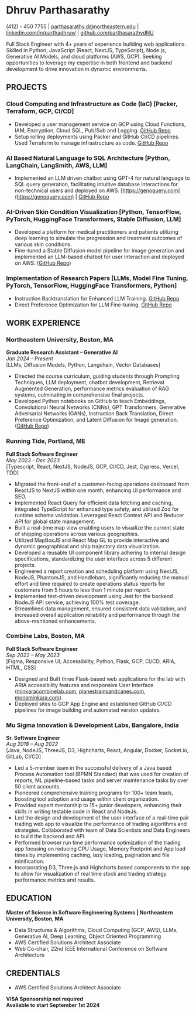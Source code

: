 # Dhruv Parthasarathy

(412) - 450 7755 | [parthasarathy.d@northeastern.edu](mailto:parthasarathy.d@northeastern.edu) | [linkedin.com/in/parthadhruv/](https://linkedin.com/in/parthadhruv/) | [github.com/parthasarathydNU](https://github.com/parthasarathydNU)

Full Stack Engineer with 4+ years of experience building web applications. Skilled in Python, JavaScript (React, NextJS, TypeScript), Node.js, Generative AI Models, and cloud platforms (AWS, GCP). Seeking opportunities to leverage my expertise in both frontend and backend development to drive innovation in dynamic environments.

## PROJECTS

### Cloud Computing and Infrastructure as Code (IaC) [Packer, Terraform, GCP, CI/CD]
- Developed a user management service on GCP using Cloud Functions, IAM, Encryption, Cloud SQL, Pub/Sub and Logging. [GitHub Repo](https://github.com/parthasarathydNU/webapp)
- Setup rolling deployments using Packer and GitHub CI/CD pipelines. Used Terraform to manage infrastructure as code. [GitHub Repo](https://github.com/parthasarathydNU/tf-gcp-infra)

### AI Based Natural Language to SQL Architecture [Python, LangChain, LangSmith, AWS, LLM]
- Implemented an LLM driven chatbot using GPT-4 for natural language to SQL query generation, facilitating intuitive database interactions for non-technical users and deployed on AWS. [https://genoquery.com](https://genoquery.com) | [GitHub Repo](https://github.com/parthasarathydNU/protein-data-nlq)

### AI-Driven Skin Condition Visualization [Python, TensorFlow, PyTorch, HuggingFace Transformers, Stable Diffusion, LLM]
- Developed a platform for medical practitioners and patients utilizing deep learning to simulate the progression and treatment outcomes of various skin conditions.
- Fine-tuned a Stable Diffusion model pipeline for image generation and implemented an LLM-based chatbot for user interaction and deployed on AWS. ([GitHub Repo](https://github.com/parthasarathydNU/derm-ai-viz))

### Implementation of Research Papers [LLMs, Model Fine Tuning, PyTorch, TensorFlow, HuggingFace Transformers, Python]
- Instruction Backtranslation for Enhanced LLM Training. [GitHub Repo](https://github.com/parthasarathydNU/gen-ai-coursework/tree/main/advanced-llms/instruction-backtranslation)
- Direct Preference Optimization for LLM Fine-tuning. [GitHub Repo](https://github.com/parthasarathydNU/gen-ai-coursework/tree/main/advanced-llms/direct-preference-optimization)

## WORK EXPERIENCE

### Northeastern University, Boston, MA
**Graduate Research Assistant – Generative AI**  
*Jan 2024 - Present*  
[LLMs, Diffusion Models, Python, Langchain, Vector Databases]
- Directed the course curriculum, guiding students through Prompting Techniques, LLM deployment, chatbot development, Retrieval Augmented Generation, performance metrics evaluation of RAG systems, culminating in comprehensive final projects.
- Developed Python notebooks on GitHub to teach Embeddings, Convolutional Neural Networks (CNNs), GPT Transformers, Generative Adversarial Networks (GANs), Instruction Back Translation, Direct Preference Optimization, and Latent Diffusion for Image generation. ([GitHub Repo](https://github.com/parthasarathydNU/gen-ai-coursework))

### Running Tide, Portland, ME
**Full Stack Software Engineer**  
*May 2023 - Dec 2023*  
[Typescript, React, NextJS, NodeJS, GCP, CI/CD, Jest, Cypress, Vercel, TDD]
- Migrated the front-end of a customer-facing operations dashboard from ReactJS to NextJS within one month, enhancing UI performance and SEO.
- Implemented React Query for efficient data fetching and caching, integrated TypeScript for enhanced type safety, and utilized Zod for runtime schema validation. Leveraged React Context API and Reducer API for global state management.
- Built a real-time map view enabling users to visualize the current state of shipping operations across various geographies.
- Utilized MapBoxJS and React Map GL to provide interactive and dynamic geographical and ship trajectory data visualization.
- Developed a reusable UI component library adhering to internal design specifications, standardizing the user interface across 5 different projects.
- Engineered a report creation and scheduling platform using NextJS, NodeJS, PhantomJS, and Handlebars, significantly reducing the manual effort and time required to create operations status reports for customers from 5 hours to less than 1 minute per report.
- Implemented test-driven development using Jest for the backend NodeJS API service, achieving 100% test coverage.
- Streamlined data management, ensured consistent data validation, and increased overall application reliability and performance through the above-mentioned enhancements.

### Combine Labs, Boston, MA
**Full Stack Software Engineer**  
*Sep 2022 – May 2023*  
[Figma, Responsive UI, Accessibility, Python, Flask, GCP, CI/CD, ARIA, HTML, CSS]
- Designed and Built three Flask-based web applications for the lab with ARIA accessibility features and responsive User Interface ([minkaracombinelab.com](https://minkaracombinelab.com), [planestrainsandcanes.com](https://planestrainsandcanes.com), [monaminkara.com](https://monaminkara.com)).
- Deployed sites to GCP App Engine and established GitHub CI/CD pipelines for image building and automated version updates.

### Mu Sigma Innovation & Development Labs, Bangalore, India
**Sr. Software Engineer**  
*Aug 2018 – Aug 2022*  
[Java, NodeJS, ThreeJS, D3, Highcharts, React, Angular, Docker, Socket.io, GitLab, CI/CD]
- Led a 5-member team in the successful delivery of a Java based Process Automation tool (BPMN Standard) that was used for creation of reports, ML pipeline-based tasks and server maintenance tasks by over 50 client accounts.
- Pioneered comprehensive training programs for 100+ team leads, boosting tool adoption and usage within client organization.
- Provided expert mentorship to 15+ junior developers, enhancing their skills in writing testable code in React and NodeJs.
- Led the design and development of the user interface of a real-time pair trading web app to visualize the performance of trading algorithms and strategies. Collaborated with team of Data Scientists and Data Engineers to build the backend and API.
- Performed browser run time performance optimization of the trading app focusing on reducing CPU Usage, Memory Footprint and App load times by implementing caching, lazy loading, pagination and file minification.
- Incorporating D3, Three.js and Highcharts based components to the app to allow for visualization of real time stock and trading strategy performance metrics and results.

## EDUCATION

**Master of Science in Software Engineering Systems | Northeastern University, Boston, MA**
- Data Structures & Algorithms, Cloud Computing (GCP, AWS), LLMs, Generative AI, Deep Learning, Object Oriented Programming
- AWS Certified Solutions Architect Associate
- Web Co-chair, 22nd IEEE International Conference on Software Architecture

## CREDENTIALS
- AWS Certified Solutions Architect Associate

**VISA Sponsorship not required**  
**Available to start September 1st 2024**
